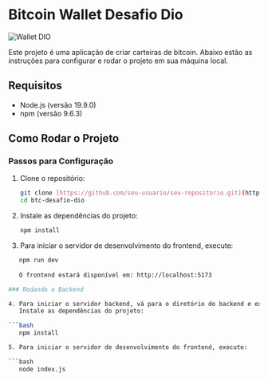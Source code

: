 # Bitcoin Wallet Desafio Dio

![Wallet DIO](https://github.com/user-attachments/assets/fd64d34a-0ce7-4284-bd1f-760033d986bb)



Este projeto é uma aplicação de criar carteiras de bitcoin. Abaixo estão as instruções para configurar e rodar o projeto em sua máquina local.

## Requisitos

- Node.js (versão 19.9.0)
- npm (versão 9.6.3)

## Como Rodar o Projeto

### Passos para Configuração

1. Clone o repositório:

   ```bash
   git clone [https://github.com/seu-usuario/seu-repositorio.git](https://github.com/jonesrasta/btc-wallet-dio-desafio.git)
   cd btc-desafio-dio

2. Instale as dependências do projeto:

    ```bash
    npm install

3. Para iniciar o servidor de desenvolvimento do frontend, execute:

```bash
   npm run dev
    
   O frontend estará disponível em: http://localhost:5173

### Rodando o Backend

4. Para iniciar o servidor backend, vá para o diretório do backend e execute:
   Instale as dependências do projeto:

```bash
   npm install

5. Para iniciar o servidor de desenvolvimento do frontend, execute:

```bash
   node index.js
